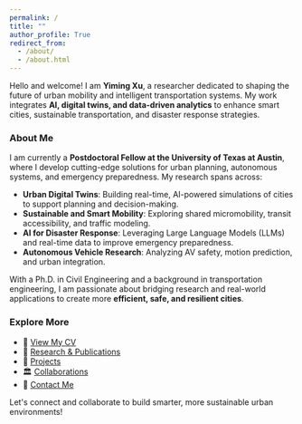 ```yaml
---
permalink: /
title: ""
author_profile: True
redirect_from: 
  - /about/
  - /about.html
---
```



Hello and welcome! I am **Yiming Xu**, a researcher dedicated to shaping the future of urban mobility and intelligent transportation systems. My work integrates **AI, digital twins, and data-driven analytics** to enhance smart cities, sustainable transportation, and disaster response strategies.

### About Me
I am currently a **Postdoctoral Fellow at the University of Texas at Austin**, where I develop cutting-edge solutions for urban planning, autonomous systems, and emergency preparedness. My research spans across:

- **Urban Digital Twins**: Building real-time, AI-powered simulations of cities to support planning and decision-making.
- **Sustainable and Smart Mobility**: Exploring shared micromobility, transit accessibility, and traffic modeling.
- **AI for Disaster Response**: Leveraging Large Language Models (LLMs) and real-time data to improve emergency preparedness.
- **Autonomous Vehicle Research**: Analyzing AV safety, motion prediction, and urban integration.

With a Ph.D. in Civil Engineering and a background in transportation engineering, I am passionate about bridging research and real-world applications to create more **efficient, safe, and resilient cities**.

### Explore More
- 📄 [View My CV](#)  
- 📜 [Research & Publications](#)  
- 🔬 [Projects](#)  
- 🏛️ [Collaborations](#)  
- 📩 [Contact Me](#)  

Let's connect and collaborate to build smarter, more sustainable urban environments!

<!-- ## *<span style="color:grey;">Advancing Sustainable and Intelligent Urban Mobility through AI and Digital Twins</span>* -->
